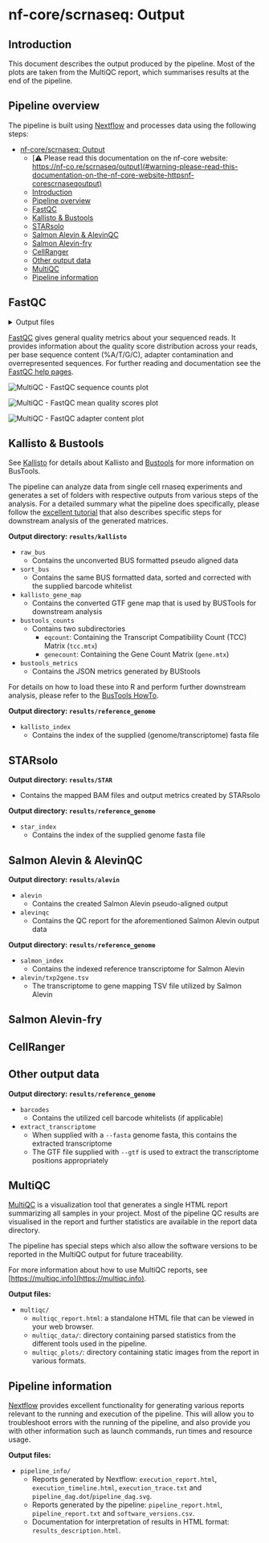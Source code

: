 # nf-core/scrnaseq: Output

## Introduction

This document describes the output produced by the pipeline. Most of the plots are taken from the MultiQC report, which summarises results at the end of the pipeline.

## Pipeline overview

The pipeline is built using [Nextflow](https://www.nextflow.io/)
and processes data using the following steps:

* [nf-core/scrnaseq: Output](#nf-corescrnaseq-output)
  * [:warning: Please read this documentation on the nf-core website: https://nf-co.re/scrnaseq/output](#warning-please-read-this-documentation-on-the-nf-core-website-httpsnf-corescrnaseqoutput)
  * [Introduction](#introduction)
  * [Pipeline overview](#pipeline-overview)
  * [FastQC](#fastqc-results)
  * [Kallisto & Bustools](#kallisto--bustools-results)
  * [STARsolo](#starsolo)
  * [Salmon Alevin & AlevinQC](#salmon-alevin--alevinqc)
  * [Salmon Alevin-fry](#salmon-alevin-fry)
  * [CellRanger](#cellranger)
  * [Other output data](#other-output-data)
  * [MultiQC](#multiqc)
  * [Pipeline information](#pipeline-information)

## FastQC

<details markdown="1">
<summary>Output files</summary>

* `fastqc/`
    * `*_fastqc.html`: FastQC report containing quality metrics.
    * `*_fastqc.zip`: Zip archive containing the FastQC report, tab-delimited data file and plot images.

> **NB:** The FastQC plots in this directory are generated relative to the raw, input reads. They may contain adapter sequence and regions of low quality. To see how your reads look after adapter and quality trimming please refer to the FastQC reports in the `trimgalore/fastqc/` directory.

</details>

[FastQC](http://www.bioinformatics.babraham.ac.uk/projects/fastqc/) gives general quality metrics about your sequenced reads. It provides information about the quality score distribution across your reads, per base sequence content (%A/T/G/C), adapter contamination and overrepresented sequences. For further reading and documentation see the [FastQC help pages](http://www.bioinformatics.babraham.ac.uk/projects/fastqc/Help/).

![MultiQC - FastQC sequence counts plot](images/mqc_fastqc_counts.png)

![MultiQC - FastQC mean quality scores plot](images/mqc_fastqc_quality.png)

![MultiQC - FastQC adapter content plot](images/mqc_fastqc_adapter.png)

## Kallisto & Bustools

See [Kallisto](https://pachterlab.github.io/kallisto/about) for details about Kallisto and [Bustools](https://bustools.github.io/) for more information on BusTools.

The pipeline can analyze data from single cell rnaseq experiments and generates a set of folders with respective outputs from various steps of the analysis. For a detailed summary what the pipeline does specifically, please follow the [excellent tutorial](https://www.kallistobus.tools/getting_started.html) that also describes specific steps for downstream analysis of the generated matrices.

**Output directory: `results/kallisto`**

* `raw_bus`
  * Contains the unconverted BUS formatted pseudo aligned data
* `sort_bus`
  * Contains the same BUS formatted data, sorted and corrected with the supplied barcode whitelist
* `kallisto_gene_map`
  * Contains the converted GTF gene map that is used by BUSTools for downstream analysis
* `bustools_counts`
  * Contains two subdirectories
    * `eqcount`: Containing the Transcript Compatibility Count (TCC) Matrix (`tcc.mtx`)
    * `genecount`: Containing the Gene Count Matrix (`gene.mtx`)
* `bustools_metrics`
  * Contains the JSON metrics generated by BUStools

For details on how to load these into R and perform further downstream analysis, please refer to the [BusTools HowTo](https://github.com/BUStools/getting_started/blob/master/getting_started.ipynb).

**Output directory: `results/reference_genome`**

* `kallisto_index`
  * Contains the index of the supplied (genome/transcriptome) fasta file

## STARsolo

**Output directory: `results/STAR`**

* Contains the mapped BAM files and output metrics created by STARsolo

**Output directory: `results/reference_genome`**

* `star_index`
  * Contains the index of the supplied genome fasta file

## Salmon Alevin & AlevinQC

**Output directory: `results/alevin`**

* `alevin`
  * Contains the created Salmon Alevin pseudo-aligned output
* `alevinqc`
  * Contains the QC report for the aforementioned Salmon Alevin output data

**Output directory: `results/reference_genome`**

* `salmon_index`
  * Contains the indexed reference transcriptome for Salmon Alevin
* `alevin/txp2gene.tsv`
  * The transcriptome to gene mapping TSV file utilized by Salmon Alevin

## Salmon Alevin-fry

## CellRanger

## Other output data

**Output directory: `results/reference_genome`**

* `barcodes`
  * Contains the utilized cell barcode whitelists (if applicable)
* `extract_transcriptome`
  * When supplied with a `--fasta` genome fasta, this contains the extracted transcriptome
  * The GTF file supplied with `--gtf` is used to extract the transcriptome positions appropriately
  
## MultiQC

[MultiQC](http://multiqc.info) is a visualization tool that generates a single HTML report summarizing all samples in your project. Most of the pipeline QC results are visualised in the report and further statistics are available in the report data directory.

The pipeline has special steps which also allow the software versions to be reported in the MultiQC output for future traceability.

For more information about how to use MultiQC reports, see [https://multiqc.info](https://multiqc.info).

**Output files:**

* `multiqc/`
  * `multiqc_report.html`: a standalone HTML file that can be viewed in your web browser.
  * `multiqc_data/`: directory containing parsed statistics from the different tools used in the pipeline.
  * `multiqc_plots/`: directory containing static images from the report in various formats.

## Pipeline information

[Nextflow](https://www.nextflow.io/docs/latest/tracing.html) provides excellent functionality for generating various reports relevant to the running and execution of the pipeline. This will allow you to troubleshoot errors with the running of the pipeline, and also provide you with other information such as launch commands, run times and resource usage.

**Output files:**

* `pipeline_info/`
  * Reports generated by Nextflow: `execution_report.html`, `execution_timeline.html`, `execution_trace.txt` and `pipeline_dag.dot`/`pipeline_dag.svg`.
  * Reports generated by the pipeline: `pipeline_report.html`, `pipeline_report.txt` and `software_versions.csv`.
  * Documentation for interpretation of results in HTML format: `results_description.html`.
